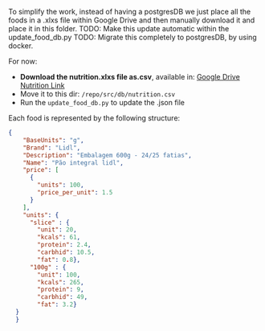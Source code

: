 To simplify the work, instead of having a postgresDB we just place all the foods in a .xlxs file within Google Drive and then manually download it and place it in this folder.
TODO: Make this update automatic within the update_food_db.py
TODO: Migrate this completely to postgresDB, by using docker.

For now:
- **Download the nutrition.xlxs file as.csv**, available in: [Google Drive Nutrition Link](https://docs.google.com/spreadsheets/d/1SMGnkb-xJI20_nDpeZXeAP8sfdtYadh0/edit?usp=sharing&ouid=110009915235291964139&rtpof=true&sd=true)
- Move it to this dir: `/repo/src/db/nutrition.csv`
- Run the `update_food_db.py` to update the .json file

Each food is represented by the following structure: 

```json
{
    "BaseUnits": "g",
    "Brand": "Lidl",
    "Description": "Embalagem 600g - 24/25 fatias",
    "Name": "Pão integral lidl",
    "price": [
      {
        "units": 100,
        "price_per_unit": 1.5
      }
    ],
    "units": {
      "slice" : {
        "unit": 20,
        "kcals": 61,
        "protein": 2.4,
        "carbhid": 10.5,
        "fat": 0.8},
      "100g" : {
        "unit": 100,
        "kcals": 265,
        "protein": 9,
        "carbhid": 49,
        "fat": 3.2}
  }
  }
```